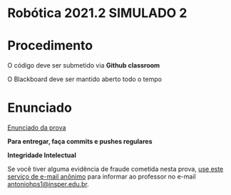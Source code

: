 # Robótica 2021.2 SIMULADO 2

# Procedimento

O código deve ser submetido via **Github classroom**


O Blackboard deve ser mantido aberto todo o tempo


# Enunciado


[Enunciado da prova](enunciado.md)


**Para entregar, faça commits e pushes regulares**

**Integridade Intelectual**

Se você tiver alguma evidência de fraude cometida nesta prova, [use este serviço de e-mail anônimo](https://www.guerrillamail.com/pt/compose) para informar ao professor no e-mail antoniohps1@insper.edu.br.

